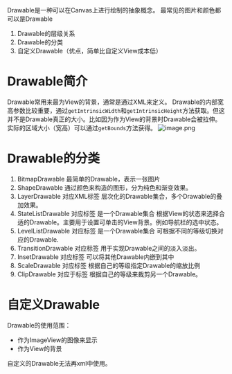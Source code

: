 Drawable是一种可以在Canvas上进行绘制的抽象概念。
最常见的图片和颜色都可以是Drawable

1. Drawable的层级关系
2. Drawable的分类
3. 自定义Drawable（优点，简单比自定义View成本低）
# Drawable简介
Drawable常用来最为View的背景，通常是通过XML来定义。
Drawable的内部宽高参数比较重要，通过`getIntrinsicWidth`和`getIntrinsicHeight`方法获取。但这并不是Drawable真正的大小。比如因为作为View的背景时Drawable会被拉伸。
实际的区域大小（宽高）可以通过`getBounds`方法获得。
![image.png](http://starrylixu.oss-cn-beijing.aliyuncs.com/f9e97ebb73bb3d6948ed23939a6cadd2.png)
# Drawable的分类

1. BitmapDrawable  最简单的Drawable，表示一张图片
2. ShapeDrawable  通过颜色来构造的图形，分为纯色和渐变效果。
3. LayerDrawable  对应XML标签  <layer-list></layer-list>  层次化的Drawable集合，多个Drawable的叠加效果。
4. StateListDrawable  对应<selector></selector>标签  是一个Drawable集合 根据View的状态来选择合适的Drawable。主要用于设置可单击的View背景。例如导航栏的选中状态。
5. LevelListDrawable  对应<level-list></level-list>标签  是一个Drawable集合  可根据不同的等级切换对应的Drawable.
6. TransitionDrawable  对应<transition></transition>标签  用于实现Drawable之间的淡入淡出。
7. InsetDrawable  对应<inset></inset>标签  可以将其他Drawable内嵌到其中
8. ScaleDrawable  对应<scale></scale>标签  根据自己的等级指定Drawable的缩放比例
9. ClipDrawable  对应于<clip></clip>标签  根据自己的等级来裁剪另一个Drawable。
# 自定义Drawable
Drawable的使用范围：

- 作为ImageView的图像来显示
- 作为View的背景

自定义的Drawable无法再xml中使用。

